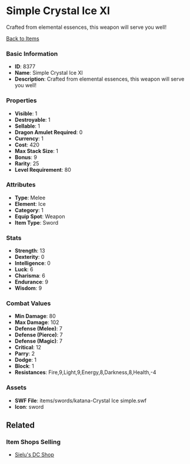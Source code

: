 # Simple Crystal Ice XI

Crafted from elemental essences, this weapon will serve you well!

[Back to Items](../items.md)

### Basic Information

- **ID**: 8377
- **Name**: Simple Crystal Ice XI
- **Description**: Crafted from elemental essences, this weapon will serve you well!

### Properties

- **Visible**: 1
- **Destroyable**: 1
- **Sellable**: 1
- **Dragon Amulet Required**: 0
- **Currency**: 1
- **Cost**: 420
- **Max Stack Size**: 1
- **Bonus**: 9
- **Rarity**: 25
- **Level Requirement**: 80

### Attributes

- **Type**: Melee
- **Element**: Ice
- **Category**: 1
- **Equip Spot**: Weapon
- **Item Type**: Sword

### Stats

- **Strength**: 13
- **Dexterity**: 0
- **Intelligence**: 0
- **Luck**: 6
- **Charisma**: 6
- **Endurance**: 9
- **Wisdom**: 9

### Combat Values

- **Min Damage**: 80
- **Max Damage**: 102
- **Defense (Melee)**: 7
- **Defense (Pierce)**: 7
- **Defense (Magic)**: 7
- **Critical**: 12
- **Parry**: 2
- **Dodge**: 1
- **Block**: 1
- **Resistances**: Fire,9,Light,9,Energy,8,Darkness,8,Health,-4

### Assets

- **SWF File**: items/swords/katana-Crystal Ice simple.swf
- **Icon**: sword

## Related

### Item Shops Selling

- [Sielu's DC Shop](../item-shops/298-sielu-s-dc-shop.md)

